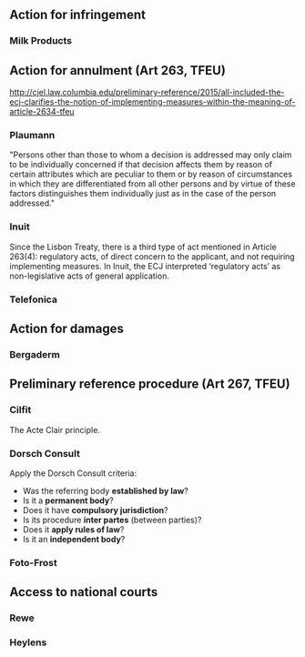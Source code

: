 ## Action for infringement

### Milk Products

## Action for annulment (Art 263, TFEU)

http://cjel.law.columbia.edu/preliminary-reference/2015/all-included-the-ecj-clarifies-the-notion-of-implementing-measures-within-the-meaning-of-article-2634-tfeu

### Plaumann

"Persons other than those to whom a decision is addressed may only claim to be individually concerned if that decision affects them by reason of certain attributes which are peculiar to them or by reason of circumstances in which they are differentiated from all other persons and by virtue of these factors distinguishes them individually just as in the case of the person addressed."

### Inuit

Since the Lisbon Treaty, there is a third type of act mentioned in Article 263(4): regulatory acts, of direct concern to the applicant, and not requiring implementing measures. In Inuit, the ECJ interpreted ‘regulatory acts’ as non-legislative acts of general application. 

### Telefonica

## Action for damages

### Bergaderm

## Preliminary reference procedure (Art 267, TFEU)

### Cilfit

The Acte Clair principle.

### Dorsch Consult

Apply  the  Dorsch  Consult criteria:  
 * Was  the  referring  body  **established  by  law**?  
 * Is  it  a  **permanent  body**? 
 * Does  it  have  **compulsory  jurisdiction**?  
 * Is  its  procedure  **inter  partes**  (between  parties)?  
 * Does it **apply rules of law**? 
 * Is it an **independent body**?

### Foto-Frost

## Access to national courts

### Rewe

### Heylens
